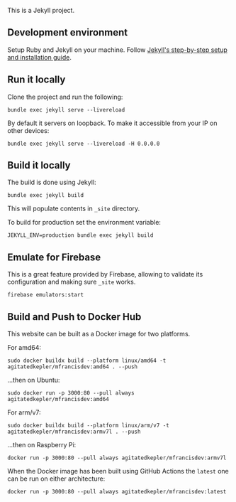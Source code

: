 This is a Jekyll project.

## Development environment

Setup Ruby and Jekyll on your machine. Follow [Jekyll's step-by-step setup and installation guide](https://jekyllrb.com/docs/step-by-step/01-setup/).

## Run it locally

Clone the project and run the following:

```
bundle exec jekyll serve --livereload
```

By default it servers on loopback. To make it accessible from your IP on other devices:

```
bundle exec jekyll serve --livereload -H 0.0.0.0
```

## Build it locally

The build is done using Jekyll:

```
bundle exec jekyll build
```

This will populate contents in ```_site``` directory.

To build for production set the environment variable:

```
JEKYLL_ENV=production bundle exec jekyll build
```

## Emulate for Firebase

This is a great feature provided by Firebase, allowing to validate its configuration and making sure ```_site``` works.

```
firebase emulators:start
```

## Build and Push to Docker Hub

This website can be built as a Docker image for two platforms.

For amd64:

```
sudo docker buildx build --platform linux/amd64 -t agitatedkepler/mfrancisdev:amd64 . --push
```

...then on Ubuntu:

```
sudo docker run -p 3000:80 --pull always agitatedkepler/mfrancisdev:amd64
```

For arm/v7:

```
sudo docker buildx build --platform linux/arm/v7 -t agitatedkepler/mfrancisdev:armv7l . --push
```

...then on Raspberry Pi:

```
docker run -p 3000:80 --pull always agitatedkepler/mfrancisdev:armv7l
```

When the Docker image has been built using GitHub Actions the `latest` one can be run on either architecture:

```
docker run -p 3000:80 --pull always agitatedkepler/mfrancisdev:latest
```
